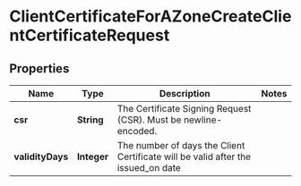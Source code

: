 

# ClientCertificateForAZoneCreateClientCertificateRequest


## Properties

| Name | Type | Description | Notes |
|------------ | ------------- | ------------- | -------------|
|**csr** | **String** | The Certificate Signing Request (CSR). Must be newline-encoded. |  |
|**validityDays** | **Integer** | The number of days the Client Certificate will be valid after the issued_on date |  |



